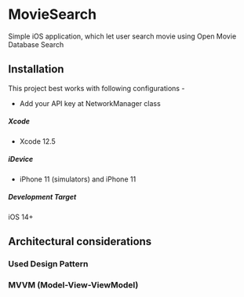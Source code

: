 # MovieSearch
Simple iOS application, which let user search movie using Open Movie Database Search

## Installation
This project best works with following configurations - 

- Add your API key at NetworkManager class

##### Xcode
- Xcode 12.5

##### iDevice
- iPhone 11 (simulators) and iPhone 11

##### Development Target
iOS 14+

## Architectural considerations

###  Used Design Pattern
### MVVM (Model-View-ViewModel)
